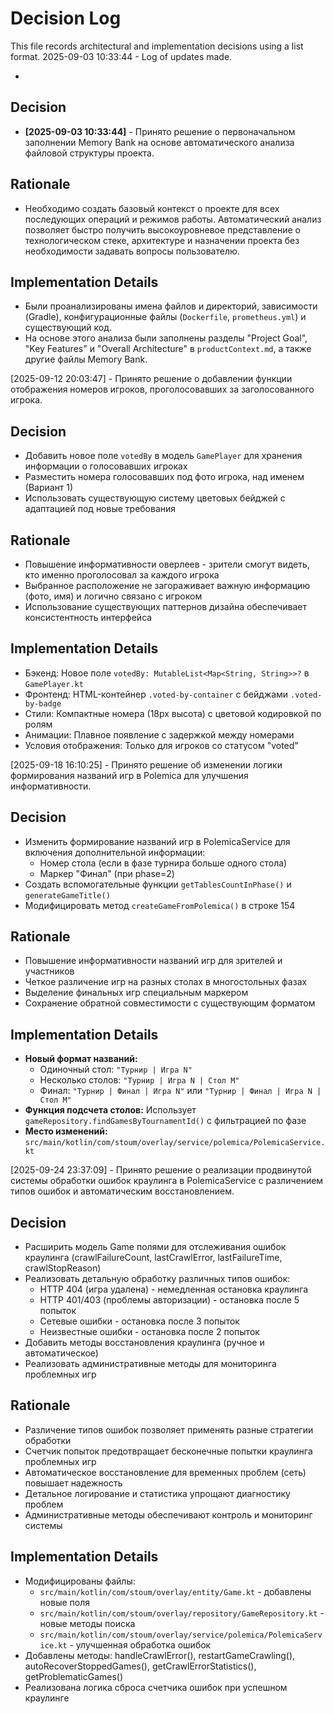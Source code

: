 # Decision Log

This file records architectural and implementation decisions using a list format.
2025-09-03 10:33:44 - Log of updates made.

*

## Decision

* **[2025-09-03 10:33:44]** - Принято решение о первоначальном заполнении Memory Bank на основе автоматического анализа
  файловой структуры проекта.

## Rationale

* Необходимо создать базовый контекст о проекте для всех последующих операций и режимов работы. Автоматический анализ
  позволяет быстро получить высокоуровневое представление о технологическом стеке, архитектуре и назначении проекта без
  необходимости задавать вопросы пользователю.

## Implementation Details

* Были проанализированы имена файлов и директорий, зависимости (Gradle), конфигурационные
  файлы (`Dockerfile`, `prometheus.yml`) и существующий код.
* На основе этого анализа были заполнены разделы "Project Goal", "Key Features" и "Overall Architecture"
  в `productContext.md`, а также другие файлы Memory Bank.

[2025-09-12 20:03:47] - Принято решение о добавлении функции отображения номеров игроков, проголосовавших за
заголосованного игрока.

## Decision

* Добавить новое поле `votedBy` в модель `GamePlayer` для хранения информации о голосовавших игроках
* Разместить номера голосовавших под фото игрока, над именем (Вариант 1)
* Использовать существующую систему цветовых бейджей с адаптацией под новые требования

## Rationale

* Повышение информативности оверлеев - зрители смогут видеть, кто именно проголосовал за каждого игрока
* Выбранное расположение не загораживает важную информацию (фото, имя) и логично связано с игроком
* Использование существующих паттернов дизайна обеспечивает консистентность интерфейса

## Implementation Details

* Бэкенд: Новое поле `votedBy: MutableList<Map<String, String>>?` в `GamePlayer.kt`
* Фронтенд: HTML-контейнер `.voted-by-container` с бейджами `.voted-by-badge`
* Стили: Компактные номера (18px высота) с цветовой кодировкой по ролям
* Анимации: Плавное появление с задержкой между номерами
* Условия отображения: Только для игроков со статусом "voted"

[2025-09-18 16:10:25] - Принято решение об изменении логики формирования названий игр в Polemica для улучшения
информативности.

## Decision

* Изменить формирование названий игр в PolemicaService для включения дополнительной информации:
    - Номер стола (если в фазе турнира больше одного стола)
    - Маркер "Финал" (при phase=2)
* Создать вспомогательные функции `getTablesCountInPhase()` и `generateGameTitle()`
* Модифицировать метод `createGameFromPolemica()` в строке 154

## Rationale

* Повышение информативности названий игр для зрителей и участников
* Четкое различение игр на разных столах в многостольных фазах
* Выделение финальных игр специальным маркером
* Сохранение обратной совместимости с существующим форматом

## Implementation Details

* **Новый формат названий:**
    - Одиночный стол: `"Турнир | Игра N"`
    - Несколько столов: `"Турнир | Игра N | Стол M"`
    - Финал: `"Турнир | Финал | Игра N"` или `"Турнир | Финал | Игра N | Стол M"`
* **Функция подсчета столов:** Использует `gameRepository.findGamesByTournamentId()` с фильтрацией по фазе
* **Место изменений:** `src/main/kotlin/com/stoum/overlay/service/polemica/PolemicaService.kt`

[2025-09-24 23:37:09] - Принято решение о реализации продвинутой системы обработки ошибок краулинга в PolemicaService с
различением типов ошибок и автоматическим восстановлением.

## Decision

* Расширить модель Game полями для отслеживания ошибок краулинга (crawlFailureCount, lastCrawlError, lastFailureTime,
  crawlStopReason)
* Реализовать детальную обработку различных типов ошибок:
    - HTTP 404 (игра удалена) - немедленная остановка краулинга
    - HTTP 401/403 (проблемы авторизации) - остановка после 5 попыток
    - Сетевые ошибки - остановка после 3 попыток
    - Неизвестные ошибки - остановка после 2 попыток
* Добавить методы восстановления краулинга (ручное и автоматическое)
* Реализовать административные методы для мониторинга проблемных игр

## Rationale

* Различение типов ошибок позволяет применять разные стратегии обработки
* Счетчик попыток предотвращает бесконечные попытки краулинга проблемных игр
* Автоматическое восстановление для временных проблем (сеть) повышает надежность
* Детальное логирование и статистика упрощают диагностику проблем
* Административные методы обеспечивают контроль и мониторинг системы

## Implementation Details

* Модифицированы файлы:
    - `src/main/kotlin/com/stoum/overlay/entity/Game.kt` - добавлены новые поля
    - `src/main/kotlin/com/stoum/overlay/repository/GameRepository.kt` - новые методы поиска
    - `src/main/kotlin/com/stoum/overlay/service/polemica/PolemicaService.kt` - улучшенная обработка ошибок
* Добавлены методы: handleCrawlError(), restartGameCrawling(), autoRecoverStoppedGames(), getCrawlErrorStatistics(),
  getProblematicGames()
* Реализована логика сброса счетчика ошибок при успешном краулинге
